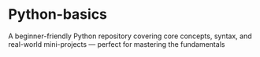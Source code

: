 # Python-basics
A beginner-friendly Python repository covering core concepts, syntax, and real-world mini-projects — perfect for mastering the fundamentals
